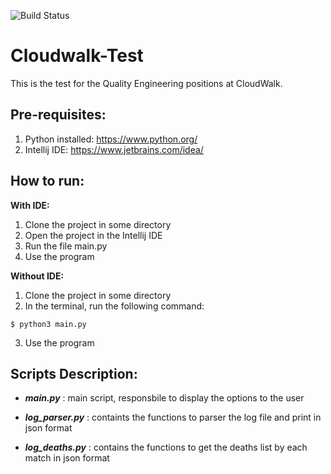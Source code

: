 ![Build Status](https://github.com/lennonchaves/cloudwalk-test-qae/actions/workflows/build.yml/badge.svg)

# Cloudwalk-Test

This is the test for the Quality Engineering positions at CloudWalk.

## **Pre-requisites:**

1) Python installed: https://www.python.org/
2) Intellij IDE: https://www.jetbrains.com/idea/


## **How to run:**

**With IDE:**

1) Clone the project in some directory
2) Open the project in the Intellij IDE
3) Run the file main.py
4) Use the program

**Without IDE:**

1) Clone the project in some directory
2) In the terminal, run the following command:
```
$ python3 main.py
```
3) Use the program

## **Scripts Description:**

- ***main.py*** : main script, responsbile to display the options to the user

- ***log_parser.py*** : containts the functions to parser the log file and print in json format

- ***log_deaths.py*** : contains the functions to get the deaths list by each match in json format

